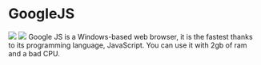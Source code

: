 # GoogleJS

<img src="https://img.shields.io/badge/Statues-API-orange?style=for-the-badge"> <img src="https://img.shields.io/badge/Powered%20by-Solar%20AI-brightgreen?style=for-the-badge">
Google JS is a Windows-based web browser, it is the fastest thanks to its programming language, JavaScript. You can use it with 2gb of ram and a bad CPU.
